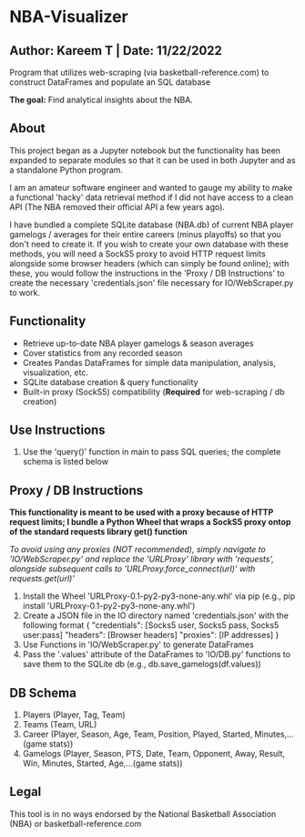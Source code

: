 # NBA-Visualizer
## Author: Kareem T | Date: 11/22/2022

Program that utilizes web-scraping (via basketball-reference.com) to construct DataFrames and populate an SQL database 

**The goal:** Find analytical insights about the NBA.

## About

This project began as a Jupyter notebook but the functionality has been expanded to separate modules so that it can be used in both Jupyter and as a standalone Python program.

I am an amateur software engineer and wanted to gauge my ability to make a functional 'hacky' data retrieval method if I did not have access to a clean API (The NBA removed their official API a few years ago).

I have bundled a complete SQLite database (NBA.db) of current NBA player gamelogs / averages for their entire careers (minus playoffs) so that you don't need to create it. If you wish to create your own database with these methods, you will need a SockS5 proxy to avoid HTTP request limits alongside some browser headers (which can simply be found online); with these, you would follow the instructions in the 'Proxy / DB Instructions' to create the necessary 'credentials.json' file necessary for IO/WebScraper.py to work.

## Functionality

- Retrieve up-to-date NBA player gamelogs & season averages
- Cover statistics from any recorded season
- Creates Pandas DataFrames for simple data manipulation, analysis, visualization, etc.
- SQLite database creation & query functionality
- Built-in proxy (SockS5) compatibility (**Required** for web-scraping / db creation)

## Use Instructions

1. Use the 'query()' function in main to pass SQL queries; the complete schema is listed below

## Proxy / DB Instructions

**This functionality is meant to be used with a proxy because of HTTP request limits; I bundle a Python Wheel that wraps a SockS5 proxy ontop of the standard requests library get() function**

*To avoid using any proxies (NOT recommended), simply navigate to 'IO/WebScraper.py' and replace the 'URLProxy' library with 'requests', alongside subsequent calls to 'URLProxy.force_connect(url)' with requests.get(url)'*

1. Install the Wheel 'URLProxy-0.1-py2-py3-none-any.whl' via pip (e.g., pip install 'URLProxy-0.1-py2-py3-none-any.whl')
1. Create a JSON file in the IO directory named 'credentials.json' with the following format
{
    "credentials": [Socks5 user, Socks5 pass, Socks5 user:pass]
    "headers": [Browser headers]
    "proxies": [IP addresses]
}
2. Use Functions in 'IO/WebScraper.py' to generate DataFrames
3. Pass the '.values' attribute of the DataFrames to 'IO/DB.py' functions to save them to the SQLite db (e.g., db.save_gamelogs(df.values))

## DB Schema

1. Players (Player, Tag, Team)
2. Teams (Team, URL)
3. Career (Player, Season, Age, Team, Position, Played, Started, Minutes,...(game stats))
4. Gamelogs (Player, Season, PTS, Date, Team, Opponent, Away, Result, Win, Minutes, Started, Age,...(game stats))

## Legal
This tool is in no ways endorsed by the National Basketball Association (NBA) or basketball-reference.com